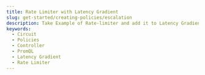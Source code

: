 ```yaml
---
title: Rate Limiter with Latency Gradient
slug: get-started/creating-policies/escalation
description: Take Example of Rate-limiter and add it to Latency Gradient and switch off script traffic
keywords:
  - Circuit
  - Policies
  - Controller
  - PromQL
  - Latency Gradient
  - Rate Limiter
---
```

